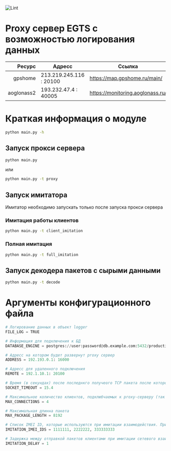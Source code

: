 ![Lint](https://github.com/zzzkorn/progress-proxylogger/actions/workflows/lint.yml/badge.svg)

# Proxy сервер EGTS с возможностью логирования данных

|     Ресурс | Адресс                  | Ссылка                           |
| ---------: | ----------------------- | -------------------------------- |
|    gpshome | 213.219.245.116 : 20100 | https://map.gpshome.ru/main/     |
| aoglonass2 | 193.232.47.4 : 40005    | https://monitoring.aoglonass.ru/ |

# Краткая информация о модуле

```bash
python main.py -h
```

## Запуск прокси сервера

```bash
python main.py
```

или

```bash
python main.py -t proxy
```

## Запуск имитатора

Имитатор необходимо запускать только после запуска прокси сервера

### Имитация работы клиентов

```bash
python main.py -t client_imitation
```

### Полная имитация

```bash
python main.py -t full_imitation
```

## Запуск декодера пакетов с сырыми данными

```bash
python main.py -t decode
```

# Аргументы конфигурационного файла

```python
# Логирование данных в объект logger
FILE_LOG = TRUE
```

```python
# Информация для подключения к БД
DATABASE_ENGINE = postgres://user:password@db.example.com:5432/production_db?client_encoding=utf8
```

```python
# Адресс на котором будет развернут proxy сервер
ADDRESS = 192.193.0.1: 16000
```

```python
# Адресс для удаленного подключения
REMOTE = 192.1.10.1: 20100
```

```python
# Время (в секундах) после последнкго получеого TCP пакета после которого будет сбрасываться TCP сессия
SOCKET_TIMEOUT = 15.4
```

```python
# Максимальное количество клиентов, подклюбчаемых к proxy-серверу (так же используется в имитаторе, чтобы определить количество одновременно открытых клиентов)
MAX_CONNECTIONS = 4
```

```python
# Максимальная длинна пакета
MAX_PACKAGE_LENGTH = 8192
```

```python
# Список IMEI ID, которые используются при имитации взаимодействия. При этом количество открытых клиентов выбирается как min(len(IMITATION_IMEI_IDS), MAX_CONNECTIONS)
IMITATION_IMEI_IDS = 1111111, 2222222, 333333333
```

```python
# Задержка между отправкой пакетов клиентами при имитации сетевого взаимодействия
IMITATION_DELAY = 1
```
